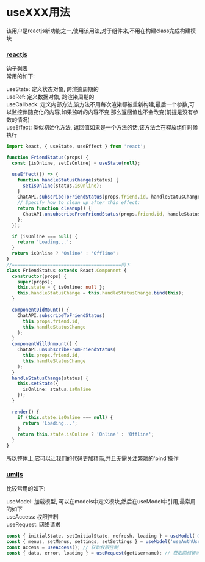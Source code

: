 # useXXX用法

该用户是reactjs新功能之一,使用该用法,对于组件来,不用在构建class完成构建模块  
### [reactjs](https://reactjs.org/docs/hooks-state.html)
钩子[列表](https://reactjs.org/docs/hooks-reference.html#gatsby-focus-wrapper)  
常用的如下:  

useState: 定义状态对象, 跨渲染周期的  
useRef: 定义数据对象, 跨渲染周期的  
useCallback: 定义内部方法,该方法不用每次渲染都被重新构建,最后一个参数,可以监控伴随变化的内容,如果监听的内容不变,那么返回值也不会改变(前提是没有参数的情况)  
useEffect: 类似初始化方法, 返回值如果是一个方法的话,该方法会在释放组件时候执行  

``` TypeScript
import React, { useState, useEffect } from 'react';

function FriendStatus(props) {
  const [isOnline, setIsOnline] = useState(null);

  useEffect(() => {
    function handleStatusChange(status) {
      setIsOnline(status.isOnline);
    }
    ChatAPI.subscribeToFriendStatus(props.friend.id, handleStatusChange);
    // Specify how to clean up after this effect:
    return function cleanup() {
      ChatAPI.unsubscribeFromFriendStatus(props.friend.id, handleStatusChange);
    };
  });

  if (isOnline === null) {
    return 'Loading...';
  }
  return isOnline ? 'Online' : 'Offline';
}
//========================================同下
class FriendStatus extends React.Component {
  constructor(props) {
    super(props);
    this.state = { isOnline: null };
    this.handleStatusChange = this.handleStatusChange.bind(this);
  }

  componentDidMount() {
    ChatAPI.subscribeToFriendStatus(
      this.props.friend.id,
      this.handleStatusChange
    );
  }
  componentWillUnmount() {
    ChatAPI.unsubscribeFromFriendStatus(
      this.props.friend.id,
      this.handleStatusChange
    );
  }
  handleStatusChange(status) {
    this.setState({
      isOnline: status.isOnline
    });
  }

  render() {
    if (this.state.isOnline === null) {
      return 'Loading...';
    }
    return this.state.isOnline ? 'Online' : 'Offline';
  }
}
```
所以整体上,它可以让我们的代码更加精简,并且无需关注繁琐的'bind'操作

### [umijs](https://hooks.umijs.org/zh-CN/hooks)
比较常用的如下:  
  
useModel: 加载模型, 可以在models中定义模块,然后在useModel中引用,最常用的如下  
useAccess: 权限控制  
useRequest: 网络请求  
  
``` TypeScript
const { initialState, setInitialState, refresh, loading } = useModel('@@initialState'); // 获取全局初始化数据模型
const { menus, setMenus, settings, setSettings } = useModel('useAuthUser'); // 获取应用模型
const access = useAccess(); // 获取权限控制
const { data, error, loading } = useRequest(getUsername); // 获取网络请求
```
